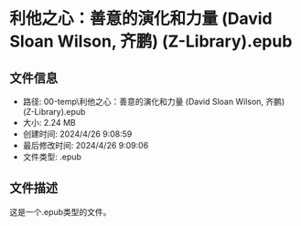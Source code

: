 ﻿# 利他之心：善意的演化和力量 (David Sloan Wilson, 齐鹏) (Z-Library).epub

## 文件信息
- 路径: 00-temp\利他之心：善意的演化和力量 (David Sloan Wilson, 齐鹏) (Z-Library).epub
- 大小: 2.24 MB
- 创建时间: 2024/4/26 9:08:59
- 最后修改时间: 2024/4/26 9:09:06
- 文件类型: .epub

## 文件描述
这是一个.epub类型的文件。

